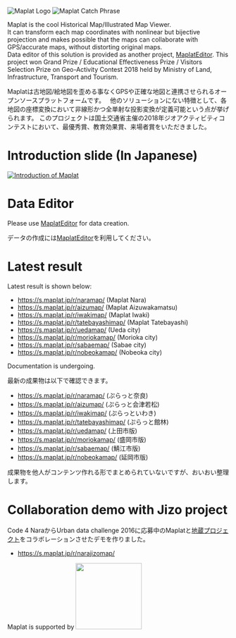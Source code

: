 ![Maplat Logo](https://code4nara.github.io/Maplat/page_imgs/maplat.png)
![Maplat Catch Phrase](https://code4nara.github.io/Maplat/page_imgs/bijective.png)

Maplat is the cool Historical Map/Illustrated Map Viewer.  
It can transform each map coordinates with nonlinear but bijective projection and makes possible that the maps can collaborate with GPS/accurate maps, without distorting original maps.  
Data editor of this solution is provided as another project, [MaplatEditor](https://github.com/code4nara/MaplatEditor/).
This project won Grand Prize / Educational Effectiveness Prize / Visitors Selection Prize on Geo-Activity Contest 2018 held by Ministry of Land, Infrastructure, Transport and Tourism.

Maplatは古地図/絵地図を歪める事なくGPSや正確な地図と連携させられるオープンソースプラットフォームです。  
他のソリューションにない特徴として、各地図の座標変換において非線形かつ全単射な投影変換が定義可能という点が挙げられます。
このプロジェクトは国土交通省主催の2018年ジオアクティビティコンテストにおいて、最優秀賞、教育効果賞、来場者賞をいただきました。

# Introduction slide (In Japanese)
<a href="https://www.slideshare.net/kokogiko/maplat">![Introduction of Maplat](https://code4nara.github.io/Maplat/page_imgs/maplat_slide.png)</a>

# Data Editor
Please use [MaplatEditor](https://github.com/code4nara/MaplatEditor/) for data creation.

データの作成には[MaplatEditor](https://github.com/code4nara/MaplatEditor/)を利用してください。

# Latest result
Latest result is shown below:
* https://s.maplat.jp/r/naramap/ (Maplat Nara)
* https://s.maplat.jp/r/aizumap/ (Maplat Aizuwakamatsu)
* https://s.maplat.jp/r/iwakimap/ (Maplat Iwaki)
* https://s.maplat.jp/r/tatebayashimap/ (Maplat Tatebayashi)
* https://s.maplat.jp/r/uedamap/ (Ueda city)
* https://s.maplat.jp/r/moriokamap/ (Morioka city)
* https://s.maplat.jp/r/sabaemap/ (Sabae city)
* https://s.maplat.jp/r/nobeokamap/ (Nobeoka city)

Documentation is undergoing.

最新の成果物は以下で確認できます。
* https://s.maplat.jp/r/naramap/ (ぷらっと奈良)
* https://s.maplat.jp/r/aizumap/ (ぷらっと会津若松)
* https://s.maplat.jp/r/iwakimap/ (ぷらっといわき)
* https://s.maplat.jp/r/tatebayashimap/ (ぷらっと館林)
* https://s.maplat.jp/r/uedamap/ (上田市版)
* https://s.maplat.jp/r/moriokamap/ (盛岡市版)
* https://s.maplat.jp/r/sabaemap/ (鯖江市版)
* https://s.maplat.jp/r/nobeokamap/ (延岡市版)

成果物を他人がコンテンツ作れる形でまとめられていないですが、おいおい整理します。

# Collaboration demo with Jizo project
Code 4 NaraからUrban data challenge 2016に応募中のMaplatと[地蔵プロジェクト](https://github.com/code4nara/JizoProject/wiki)をコラボレーションさせたデモを作りました。
* https://s.maplat.jp/r/narajizomap/

Maplat is supported by <img src="https://code4nara.github.io/Maplat/img/jetbrains-variant-4.png" width="150">
